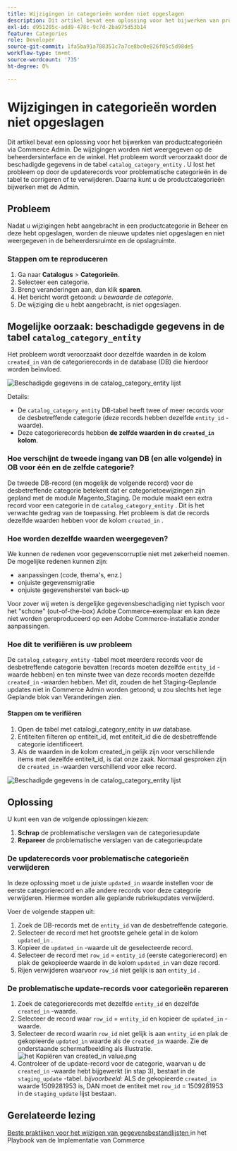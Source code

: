 ```yaml
---
title: Wijzigingen in categorieën worden niet opgeslagen
description: Dit artikel bevat een oplossing voor het bijwerken van productcategorieën via Commerce Admin. De wijzigingen worden niet weergegeven op de beheerdersinterface en de winkel. Het probleem wordt veroorzaakt door de bedorven gegevens in &grave; catalog_category_entity lijst &grave;. U lost het probleem op door de updaterecords voor problematische categorieën in de tabel te corrigeren of te verwijderen. Daarna kunt u de productcategorieën bijwerken met de Admin.
exl-id: d951205c-add9-478c-9c7d-2ba975d53b14
feature: Categories
role: Developer
source-git-commit: 1fa5ba91a788351c7a7ce8bc0e826f05c5d98de5
workflow-type: tm+mt
source-wordcount: '735'
ht-degree: 0%

---
```


# Wijzigingen in categorieën worden niet opgeslagen

Dit artikel bevat een oplossing voor het bijwerken van productcategorieën via Commerce Admin. De wijzigingen worden niet weergegeven op de beheerdersinterface en de winkel. Het probleem wordt veroorzaakt door de beschadigde gegevens in de tabel `catalog_category_entity` . U lost het probleem op door de updaterecords voor problematische categorieën in de tabel te corrigeren of te verwijderen. Daarna kunt u de productcategorieën bijwerken met de Admin.

## Probleem

Nadat u wijzigingen hebt aangebracht in een productcategorie in Beheer en deze hebt opgeslagen, worden de nieuwe updates niet opgeslagen en niet weergegeven in de beheerdersruimte en de opslagruimte.

### Stappen om te reproduceren

1. Ga naar **Catalogus** > **Categorieën**.
1. Selecteer een categorie.
1. Breng veranderingen aan, dan klik **sparen**.
1. Het bericht wordt getoond: *u bewaarde de categorie*.
1. De wijziging die u hebt aangebracht, is niet opgeslagen.

## Mogelijke oorzaak: beschadigde gegevens in de tabel `catalog_category_entity`

Het probleem wordt veroorzaakt door dezelfde waarden in de kolom `created_in` van de categorierecords in de database (DB) die hierdoor worden beïnvloed.

![ Beschadigde gegevens in de catalog_category_entity lijst ](assets/catalog_category_entity.png)

Details:

* De `catalog_category_entity` DB-tabel heeft twee of meer records voor de desbetreffende categorie (deze records hebben dezelfde `entity_id` -waarde).
* Deze categorierecords hebben **de zelfde waarden in de `created_in` kolom**.

### Hoe verschijnt de tweede ingang van DB (en alle volgende) in OB voor één en de zelfde categorie?

De tweede DB-record (en mogelijk de volgende record) voor de desbetreffende categorie betekent dat er categorietoewijzingen zijn gepland met de module Magento\_Staging. De module maakt een extra record voor een categorie in de `catalog_category_entity` . Dit is het verwachte gedrag van de toepassing. Het probleem is dat de records dezelfde waarden hebben voor de kolom `created_in` .

### Hoe worden dezelfde waarden weergegeven?

We kunnen de redenen voor gegevenscorruptie niet met zekerheid noemen. De mogelijke redenen kunnen zijn:

* aanpassingen (code, thema&#39;s, enz.)
* onjuiste gegevensmigratie
* onjuiste gegevensherstel van back-up

Voor zover wij weten is dergelijke gegevensbeschadiging niet typisch voor het &quot;schone&quot; (out-of-the-box) Adobe Commerce-exemplaar en kan deze niet worden gereproduceerd op een Adobe Commerce-installatie zonder aanpassingen.

### Hoe dit te verifiëren is uw probleem

De `catalog_category_entity` -tabel moet meerdere records voor de desbetreffende categorie bevatten (records moeten dezelfde `entity_id` -waarde hebben) en ten minste twee van deze records moeten dezelfde `created_in` -waarden hebben. Met dit, zouden de het Staging-Geplande updates niet in Commerce Admin worden getoond; u zou slechts het lege Geplande blok van Veranderingen zien.

#### Stappen om te verifiëren

1. Open de tabel met catalogi\_category\_entity in uw database.
1. Entiteiten filteren op entiteit\_id, met entiteit\_id die de desbetreffende categorie identificeert.
1. Als de waarden in de kolom created\_in gelijk zijn voor verschillende items met dezelfde entiteit\_id, is dat onze zaak. Normaal gesproken zijn de `created_in` -waarden verschillend voor elke record.

![ Beschadigde gegevens in de catalog_category_entity lijst ](assets/catalog_category_entity.png)

## Oplossing

U kunt een van de volgende oplossingen kiezen:

1. **Schrap** de problematische verslagen van de categoriesupdate
1. **Repareer** de problematische verslagen van de categorieupdate

### De updaterecords voor problematische categorieën verwijderen

In deze oplossing moet u de juiste `updated_in` waarde instellen voor de eerste categorierecord en alle andere records voor deze categorie verwijderen. Hiermee worden alle geplande rubriekupdates verwijderd.

Voer de volgende stappen uit:

1. Zoek de DB-records met de `entity_id` van de desbetreffende categorie.
1. Selecteer de record met het grootste gehele getal in de kolom `updated_in` .
1. Kopieer de `updated_in` -waarde uit de geselecteerde record.
1. Selecteer de record met `row_id` = `entity_id` (eerste categorierecord) en plak de gekopieerde waarde in de kolom `updated_in` van deze record.
1. Rijen verwijderen waarvoor `row_id` niet gelijk is aan `entity_id` .

### De problematische update-records voor categorieën repareren

1. Zoek de categorierecords met dezelfde `entity_id` en dezelfde `created_in` -waarde.
1. Selecteer de record waar `row_id` = `entity_id` en kopieer de `updated_in` -waarde.
1. Selecteer de record waarin `row_id` niet gelijk is aan `entity_id` en plak de gekopieerde `updated_in` waarde als de `created_in` waarde. Zie de onderstaande schermafbeelding als illustratie.    ![ het Kopiëren van created_in value.png ](assets/copy_created-in_value.png)
1. Controleer of de update-record voor de categorie, waarvan u de `created_in` -waarde hebt bijgewerkt (in stap 3), bestaat in de `staging_update` -tabel. *bijvoorbeeld:* ALS de gekopieerde `created_in` waarde 1509281953 is, DAN moet de entiteit met `row_id` = 1509281953 in de `staging_update` lijst bestaan.

## Gerelateerde lezing

[ Beste praktijken voor het wijzigen van gegevensbestandlijsten ](https://experienceleague.adobe.com/en/docs/commerce-operations/implementation-playbook/best-practices/development/modifying-core-and-third-party-tables#why-adobe-recommends-avoiding-modifications) in het Playbook van de Implementatie van Commerce
